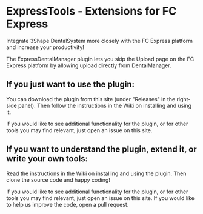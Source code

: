 # ExpressTools - Extensions for FC Express

Integrate 3Shape DentalSystem more closely with the FC Express platform and increase your productivity!

The ExpressDentalManager plugin lets you skip the Upload page on the FC Express platform by allowing upload directly from DentalManager.

## If you just want to use the plugin:

You can download the plugin from this site (under "Releases" in the right-side panel). Then follow the instructions in the Wiki on installing and using it. 

If you would like to see additional functionality for the plugin, or for other tools you may find relevant, just open an issue on this site.

## If you want to understand the plugin, extend it, or write your own tools:

Read the instructions in the Wiki on installing and using the plugin. Then clone the source code and happy coding!

If you would like to see additional functionality for the plugin, or for other tools you may find relevant, just open an issue on this site. If you would like to help us improve the code, open a pull request.
